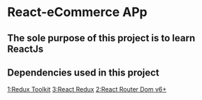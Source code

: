# React-eCommerce APp

## The sole purpose of this project is to learn ReactJs

## Dependencies used in this project

[1:Redux Toolkit](https://redux-toolkit.js.org/introduction/getting-started)
[3:React Redux](https://www.npmjs.com/package/react-redux)
[2:React Router Dom v6+](https://reactrouter.com/)

